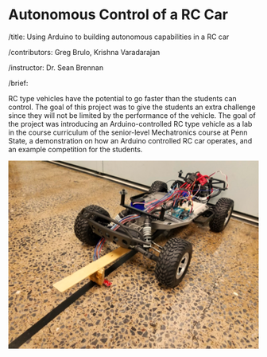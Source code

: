 # Autonomous Control of a RC Car
/title: Using Arduino to building autonomous capabilities in a RC car 

/contributors: Greg Brulo, Krishna Varadarajan 

/instructor: Dr. Sean Brennan

/brief: 

RC type vehicles have the potential to go faster than the students can control. 
The goal of this project was to give the students an extra challenge since they will not be limited by the performance of
the vehicle. The goal of the project was introducing an Arduino-controlled RC type vehicle as a lab in the course curriculum of the senior-level Mechatronics course at Penn State,
a demonstration on how an Arduino controlled RC car operates, and an example competition for the students.

![Autonomous RC car](https://github.com/iamvarada/Autonomous-Control-of-a-RC-Car/blob/master/Picture1.png)
